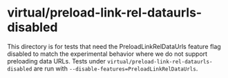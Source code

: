# virtual/preload-link-rel-dataurls-disabled

This directory is for tests that need the PreloadLinkRelDataUrls feature flag
disabled to match the experimental behavior where we do not support preloading
data URLs.
Tests under `virtual/preload-link-rel-dataurls-disabled` are run with
`--disable-features=PreloadLinkRelDataUrls`.

